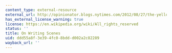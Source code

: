 ```yaml
---
content_type: external-resource
external_url: http://opinionator.blogs.nytimes.com/2012/08/27/the-yellow-test/
has_external_license_warning: true
license: https://en.wikipedia.org/wiki/All_rights_reserved
status: ''
title: On Writing Scenes
uid: ddd55a8f-3e39-4fc0-8bdd-d002a2c82289
wayback_url: ''
---
```

